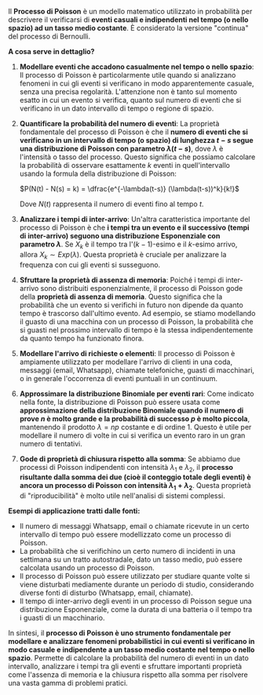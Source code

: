 Il **Processo di Poisson** è un modello matematico utilizzato in probabilità per descrivere il verificarsi di **eventi casuali e indipendenti nel tempo (o nello spazio) ad un tasso medio costante**. È considerato la versione "continua" del processo di Bernoulli.

**A cosa serve in dettaglio?**

1. **Modellare eventi che accadono casualmente nel tempo o nello spazio**: Il processo di Poisson è particolarmente utile quando si analizzano fenomeni in cui gli eventi si verificano in modo apparentemente casuale, senza una precisa regolarità. L'attenzione non è tanto sul momento esatto in cui un evento si verifica, quanto sul numero di eventi che si verificano in un dato intervallo di tempo o regione di spazio.
    
2. **Quantificare la probabilità del numero di eventi**: La proprietà fondamentale del processo di Poisson è che il **numero di eventi che si verificano in un intervallo di tempo (o spazio) di lunghezza $t-s$ segue una distribuzione di Poisson con parametro $\lambda(t-s)$**, dove $\lambda$ è l'intensità o tasso del processo. Questo significa che possiamo calcolare la probabilità di osservare esattamente $k$ eventi in quell'intervallo usando la formula della distribuzione di Poisson:
    
    $P(N(t) - N(s) = k) = \dfrac{e^{-\lambda(t-s)} (\lambda(t-s))^k}{k!}$
    
    Dove $N(t)$ rappresenta il numero di eventi fino al tempo $t$.
    
3. **Analizzare i tempi di inter-arrivo**: Un'altra caratteristica importante del processo di Poisson è che **i tempi tra un evento e il successivo (tempi di inter-arrivo) seguono una distribuzione Esponenziale con parametro $\lambda$**. Se $X_k$ è il tempo tra l'$(k-1)$-esimo e il $k$-esimo arrivo, allora $X_k \sim Exp(\lambda)$. Questa proprietà è cruciale per analizzare la frequenza con cui gli eventi si susseguono.
    
4. **Sfruttare la proprietà di assenza di memoria**: Poiché i tempi di inter-arrivo sono distribuiti esponenzialmente, il processo di Poisson gode della **proprietà di assenza di memoria**. Questo significa che la probabilità che un evento si verifichi in futuro non dipende da quanto tempo è trascorso dall'ultimo evento. Ad esempio, se stiamo modellando il guasto di una macchina con un processo di Poisson, la probabilità che si guasti nel prossimo intervallo di tempo è la stessa indipendentemente da quanto tempo ha funzionato finora.
    
5. **Modellare l'arrivo di richieste o elementi**: Il processo di Poisson è ampiamente utilizzato per modellare l'arrivo di clienti in una coda, messaggi (email, Whatsapp), chiamate telefoniche, guasti di macchinari, o in generale l'occorrenza di eventi puntuali in un continuum.
    
6. **Approssimare la distribuzione Binomiale per eventi rari**: Come indicato nella fonte, la distribuzione di Poisson può essere usata come **approssimazione della distribuzione Binomiale quando il numero di prove $n$ è molto grande e la probabilità di successo $p$ è molto piccola**, mantenendo il prodotto $\lambda = np$ costante e di ordine 1. Questo è utile per modellare il numero di volte in cui si verifica un evento raro in un gran numero di tentativi.
    
7. **Gode di proprietà di chiusura rispetto alla somma**: Se abbiamo due processi di Poisson indipendenti con intensità $\lambda_1$ e $\lambda_2$, il **processo risultante dalla somma dei due (cioè il conteggio totale degli eventi) è ancora un processo di Poisson con intensità $\lambda_1 + \lambda_2$**. Questa proprietà di "riproducibilità" è molto utile nell'analisi di sistemi complessi.
    

**Esempi di applicazione tratti dalle fonti:**

- Il numero di messaggi Whatsapp, email o chiamate ricevute in un certo intervallo di tempo può essere modellizzato come un processo di Poisson.
- La probabilità che si verifichino un certo numero di incidenti in una settimana su un tratto autostradale, dato un tasso medio, può essere calcolata usando un processo di Poisson.
- Il processo di Poisson può essere utilizzato per studiare quante volte si viene disturbati mediamente durante un periodo di studio, considerando diverse fonti di disturbo (Whatsapp, email, chiamate).
- Il tempo di inter-arrivo degli eventi in un processo di Poisson segue una distribuzione Esponenziale, come la durata di una batteria o il tempo tra i guasti di un macchinario.

In sintesi, il **processo di Poisson è uno strumento fondamentale per modellare e analizzare fenomeni probabilistici in cui eventi si verificano in modo casuale e indipendente a un tasso medio costante nel tempo o nello spazio**. Permette di calcolare la probabilità del numero di eventi in un dato intervallo, analizzare i tempi tra gli eventi e sfruttare importanti proprietà come l'assenza di memoria e la chiusura rispetto alla somma per risolvere una vasta gamma di problemi pratici.